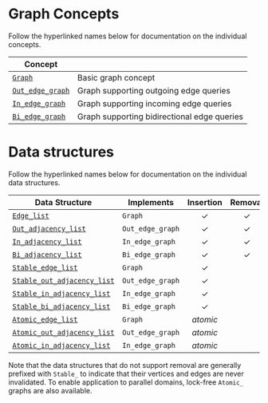 
# Graph Concepts

Follow the hyperlinked names below for documentation on the individual concepts.

| Concept                               | |
|---------------------------------------|-|
| [`Graph`](Graph.md)                   | Basic graph concept |
| [`Out_edge_graph`](Out_edge_graph.md) | Graph supporting outgoing edge queries |
| [`In_edge_graph`](In_edge_graph.md)   | Graph supporting incoming edge queries |
| [`Bi_edge_graph`](Bi_edge_graph.md)   | Graph supporting bidirectional edge queries |

# Data structures

Follow the hyperlinked names below for documentation on the individual data structures.

| Data Structure                                              | Implements       | Insertion | Removal |
|-------------------------------------------------------------|------------------|:---------:|:-------:|
| [`Edge_list`](Edge_list.md)                                 | `Graph`          | ✓         | ✓       |
| [`Out_adjacency_list`](Out_adjacency_list.md)               | `Out_edge_graph` | ✓         | ✓       |
| [`In_adjacency_list`](In_adjacency_list.md)                 | `In_edge_graph`  | ✓         | ✓       |
| [`Bi_adjacency_list`](Bi_adjacency_list.md)                 | `Bi_edge_graph`  | ✓         | ✓       |
| [`Stable_edge_list`](Stable_edge_list.md)                   | `Graph`          | ✓         |         |
| [`Stable_out_adjacency_list`](Stable_out_adjacency_list.md) | `Out_edge_graph` | ✓         |         |
| [`Stable_in_adjacency_list`](Stable_in_adjacency_list.md)   | `In_edge_graph`  | ✓         |         |                | ✓              |
| [`Stable_bi_adjacency_list`](Stable_bi_adjacency_list.md)   | `Bi_edge_graph`  | ✓         |         | ✓              | ✓              |
| [`Atomic_edge_list`](Atomic_edge_list.md)                   | `Graph`          | _atomic_  |         |                |                |
| [`Atomic_out_adjacency_list`](Atomic_out_adjacency_list.md) | `Out_edge_graph` | _atomic_  |         | _atomic_       |                |
| [`Atomic_in_adjacency_list`](Atomic_in_adjacency_list.md)   | `In_edge_graph`  | _atomic_  |         |                | _atomic_       |

Note that the data structures that do not support removal are generally prefixed with `Stable_` to indicate that their vertices and edges are never invalidated.  To enable application to parallel domains, lock-free `Atomic_` graphs are also available.
